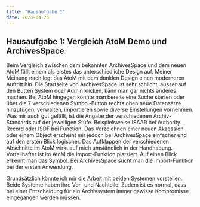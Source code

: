 ```yaml
---
title: "Hausaufgabe 1"
date: 2023-04-25
---
```


## Hausaufgabe 1: Vergleich AtoM Demo und ArchivesSpace

Beim Vergleich zwischen dem bekannten ArchivesSpace und dem neuen AtoM fällt einem als erstes das unterschiedliche Design auf. Meiner Meinung nach legt das AtoM mit dem dunklen Design einen moderneren Auftritt hin. Die Startseite von ArchivesSpace ist sehr schlicht, ausser auf den Butten System oder Admin klicken, kann man gar nichts anderes machen. Bei AtoM hingegen könnte man bereits eine Suche starten oder über die 7 verschiedenen Symbol-Button rechts oben neue Datensätze hinzufügen, verwalten, importieren sowie diverse Einstellungen vornehmen. Was mir auch gut gefällt, ist die Angabe der verschiedenen Archiv-Standards auf der jeweiligen Stufe. Beispielsweise ISAAR bei Authority Record oder ISDF bei Function. Das Verzeichnen einer neuen Akzession oder einem Object erscheint mir jedoch bei ArchivesSpace einfacher und auf den ersten Blick logischer. Das Aufklappen der verschiedenen Abschnitte im AtoM wirkt auf mich umständlich in der Handhabung. Vorteilhafter ist im AtoM die Import-Funktion platziert. Auf einen Blick erkennt man das Symbol. Bei ArchivesSpace sucht man die Import-Funktion bei der ersten Anwendung. 

Grundsätzlich könnte ich mir die Arbeit mit beiden Systemen vorstellen. Beide Systeme haben ihre Vor- und Nachteile. Zudem ist es normal, dass bei einer Entscheidung für ein Archivsystem immer gewisse Kompromisse eingegangen werden müssen. 
